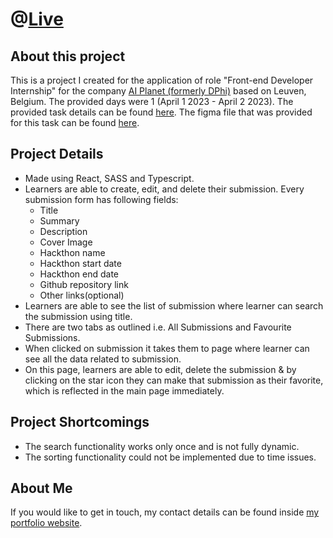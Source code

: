 # @[Live](https://aiplanet-task-pravin.netlify.app/)

## About this project

This is a project I created for the application of role "Front-end Developer Internship" for the company [AI Planet (formerly DPhi)](https://www.linkedin.com/company/aiplanet/) based on Leuven, Belgium. The provided days were 1 (April 1 2023 - April 2 2023). The provided task details can be found [here](https://docs.google.com/document/d/1atbkfI08ILYZW_qz0KBjGznQXhg1BouC4YPeJLdHk-Q/edit?pli=1). The figma file that was provided for this task can be found [here](https://www.figma.com/file/g54nwEVAl7gk74U4uEjYmD/AI-Planet-Intern-Hiring-Assignment?type=design&node-id=0-1&mode=design).

## Project Details

- Made using React, SASS and Typescript.
- Learners are able to create, edit, and delete their submission. Every submission form has following fields:
  - Title
  - Summary
  - Description
  - Cover Image
  - Hackthon name
  - Hackthon start date
  - Hackthon end date
  - Github repository link
  - Other links(optional)
- Learners are able to see the list of submission where learner can search the submission using title.
- There are two tabs as outlined i.e. All Submissions and Favourite Submissions.
- When clicked on submission it takes them to page where learner can see all the data related to submission.
- On this page, learners are able to edit, delete the submission & by clicking on the star icon they can make that submission as their favorite, which is reflected in the main page immediately.

## Project Shortcomings

- The search functionality works only once and is not fully dynamic.
- The sorting functionality could not be implemented due to time issues.

## About Me

If you would like to get in touch, my contact details can be found inside [my portfolio website](https://pravin-singh.netlify.app/).
